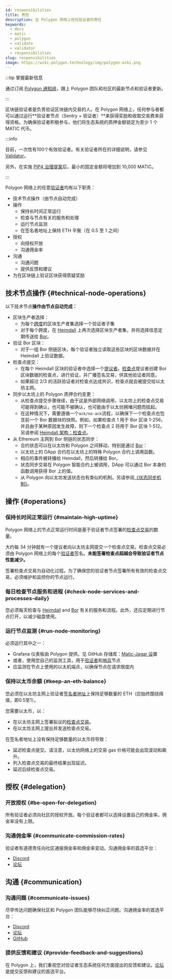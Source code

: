```yaml
---
id: responsibilities
title: 责任
description: 在 Polygon 网络上担任验证者的责任
keywords:
  - docs
  - matic
  - polygon
  - validate
  - validator
  - responsibilities
slug: responsibilities
image: https://wiki.polygon.technology/img/polygon-wiki.png
---
```


:::tip 掌握最新信息

通过订阅 [Polygon 通知组](https://polygon.technology/notifications/)，跟上 Polygon 团队和社区的最新节点和验证者更新。

:::

区块链验证者是负责验证区块链内交易的人。在 Polygon 网络上，任何参与者都可以通过运行**验证者节点（Sentry + 验证者）**来获得奖励和收取交易费来获得资格。为确保验证者积极参与，他们将生态系统的质押金额锁定为至少 1 个 MATIC 代币。

:::info

目前，一次性有100个有效验证者。有关验证者所在的详细说明，请参见 [Validator](/maintain/validator/architecture)。

另外，在实施 [<ins>PIP4 治理提案</ins>](https://forum.polygon.technology/t/pip-4-validator-performance-management/9956)后，最小的固定金额将增加到 10,000 MATIC。

:::

Polygon 网络上的任意[验证者](/maintain/glossary.md#validator)均有以下职责：

* 技术节点操作（由节点自动完成）
* 操作
  * 保持长时间正常运行
  * 检查与节点有关的服务和处理
  * 运行节点监测
  * 在签名者地址上保持 ETH 平衡（在 0.5 至 1 之间）
* 授权
  * 向授权开放
  * 沟通佣金率
* 沟通
  * 沟通问题
  * 提供反馈和建议
* 为在区块链上验证区块获得质疑奖励

## 技术节点操作 {#technical-node-operations}

以下技术节点**操作由节点自动完成：**

* 区块生产者选择：
  * 为每个[跨度](/docs/maintain/glossary.md#span)的区块生产者集选择一个验证者子集
  * 对于每个跨度，在 [Heimdall](/maintain/glossary.md#heimdall) 上再次选择区块生产者集，并将选择信息定期传送给 [Bor](/maintain/glossary.md#bor)。
* 验证 Bor 区块：
  * 对于一组 Bor 侧链区块，每个验证者独立读取这些区块的区块数据并在 Heimdall 上验证数据。
* 检查点提交：
  * 在每个 Heimdall 区块的验证者中选择一个[提议者](/maintain/glossary.md#proposer)。[检查点](/maintain/glossary.md#checkpoint-transaction)提议者创建 Bor 区块数据的检查点，进行验证，并广播签名交易，供其他验证者同意。
  * 如果超过 2/3 的活跃验证者对检查点达成共识，检查点就会被提交给以太坊主网。
* 同步以太坊上的 Polygon 质押合约变更：
  * 从检查点提交步骤继续，由于这是外部网络调用，以太坊上的检查点交易可能得到确认，也可能不被确认，也可能由于以太坊拥堵问题而挂起。
  * 在这种情况下，需要遵循一个`ack/no-ack`流程，以确保下一个检查点也包含前一个 Bor 数据块的快照。例如，如果检查点 1 用于 Bor 区块 1-256，并且由于某种原因发生故障，则下一个检查点 2 将用于 Bor 区块 1-512。另请参阅 [Heimdall 架构：检查点](/pos/heimdall/checkpoint)。
* 从 Ethereum 主网到 Bor 侧链的状态同步：
  * 合约状态可以在以太坊和 Polygon 之间移动，特别是通过 [Bor](/maintain/glossary.md#bor)：
  * 以太坊上的 DApp 合约在以太坊上的特殊 Polygon 合约上调用函数。
  * 相应的事件被转播给 Heimdall，然后转播给 Bor。
  * 状态同步交易在 Polygon 智能合约上被调用，DApp 可以通过 Bor 本身的函数调用获得 Bor 上的值。
  * 从 Polygon 向以太坊发送状态也有类似的机制。另请参阅[《状态同步机制》](/docs/pos/state-sync/state-sync)。

## 操作 {#operations}

### 保持长时间正常运行 {#maintain-high-uptime}

Polygon 网络上的节点正常运行时间是基于验证者节点签署的[检查点交易](/docs/maintain/glossary.md#checkpoint-transaction)的数量。

大约每 34 分钟就有一个提议者向以太坊主网提交一个检查点交易。检查点交易必须由 Polygon 网络上的每个[验证者](/maintain/glossary.md#validator)签名。**未能签署检查点超越会导致验证者节点性能减少。**

签署检查点交易为自动化过程。为了确保您的验证者节点签署所有有效的检查点交易，必须维护和监控你的节点运行。

### 每日检查节点服务和进程 {#check-node-services-and-processes-daily}

您必须每天检查与 [Heimdall](/maintain/glossary.md#heimdall) and [Bor](/maintain/glossary.md#bor) 有关的服务和流程。此外，还应定期进行节点打开，以减少磁盘使用。

### 运行节点监测 {#run-node-monitoring}

必须运行其中之一：

* Grafana 仪表板由 Polygon 提供。见 GitHub 存储库：[Matic-Jagar 设](https://github.com/vitwit/matic-jagar)置
* 或者，使用您自己的监测工具，用于[验证者](/maintain/glossary.md#validator)和[哨兵](/maintain/glossary.md#sentry)节点
* 应监测在节点上使用的以太机端点，以确保节点在请求限度内

### 保持以太币余额 {#keep-an-eth-balance}

您必须在以太坊主网上验证者[签名者地址](/maintain/glossary.md#signer-address)上保持足够数量的 ETH（应始终围绕阈值，即0.5至1）。

您需要以太币，以：

* 在以太坊主网上签署拟议的[检查点交易](/maintain/glossary.md#checkpoint-transaction)。
* 在以太坊主网上提出并发送检查点交易。

在签名者地址上没有保持足够数量的以太币将导致：

* 延迟检查点提交。请注意，以太坊网络上的交易 gas 价格可能会出现波动和飙升。
* 列入检查点交易的最终结果出现延迟。
* 延迟后续检查点交易。

## 授权 {#delegation}

### 开放授权 {#be-open-for-delegation}

所有验证者必须向社区的授权开放。每个验证者都可以选择设置自己的佣金率。佣金率没有上限。

### 沟通佣金率 {#communicate-commission-rates}

验证者有道德责任向社区通报佣金率和佣金率变动。沟通佣金率的首选平台：

* [Discord](https://discord.com/invite/0xPolygon)
* [论坛](https://forum.polygon.technology/)

## 沟通 {#communication}

### 沟通问题 {#communicate-issues}

尽早传达问题确保社区和 Polygon 团队能够尽快纠正问题。沟通佣金率的首选平台：

* [Discord](https://discord.com/invite/0xPolygon)
* [论坛](https://forum.polygon.technology/)
* [GitHub](https://github.com/maticnetwork)

### 提供反馈和建议 {#provide-feedback-and-suggestions}

在 Polygon 上，我们重视您对验证者生态系统任何方面提出的反馈和建议。[论坛](https://forum.polygon.technology/)是提交反馈和建议的首选平台。
